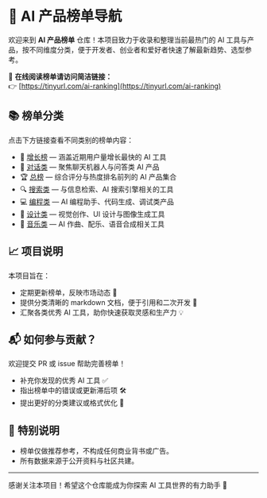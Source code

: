 # 🌟 AI 产品榜单导航

欢迎来到 **AI 产品榜单** 仓库！本项目致力于收录和整理当前最热门的 AI 工具与产品，按不同维度分类，便于开发者、创业者和爱好者快速了解最新趋势、选型参考。

📌 **在线阅读榜单请访问简洁链接：**  
👉 [https://tinyurl.com/ai-ranking](https://tinyurl.com/ai-ranking)



## 📚 榜单分类

点击下方链接查看不同类别的榜单内容：

- 🚀 [增长榜](./增长榜.md) — 涵盖近期用户量增长最快的 AI 工具  
- 💬 [对话类](./对话类.md) — 聚焦聊天机器人与问答类 AI 产品  
- 🏆 [总榜](./总榜.md) — 综合评分与热度排名前列的 AI 产品集合  
- 🔍 [搜索类](./搜索类.md) — 与信息检索、AI 搜索引擎相关的工具  
- 💻 [编程类](./编程类.md) — AI 编程助手、代码生成、调试类产品  
- 🎨 [设计类](./设计类.md) — 视觉创作、UI 设计与图像生成工具  
- 🎵 [音乐类](./音乐类.md) — AI 作曲、配乐、语音合成相关工具  



## 📈 项目说明

本项目旨在：

- 定期更新榜单，反映市场动态 🔁  
- 提供分类清晰的 markdown 文档，便于引用和二次开发 🧩  
- 汇聚各类优秀 AI 工具，助你快速获取灵感和生产力 💡  



## 📬 如何参与贡献？

欢迎提交 PR 或 issue 帮助完善榜单！

- 补充你发现的优秀 AI 工具 ✅  
- 指出榜单中的错误或更新滞后项 🛠️  
- 提出更好的分类建议或格式优化 💬  



## 🧠 特别说明

- 榜单仅做推荐参考，不构成任何商业背书或广告。  
- 所有数据来源于公开资料与社区共建。  

---

感谢关注本项目！希望这个仓库能成为你探索 AI 工具世界的有力助手 🚀
